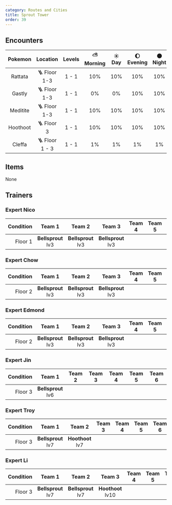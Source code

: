 ```yaml
---
category: Routes and Cities
title: Sprout Tower
order: 39
---
```

## Encounters

| Pokemon | Location | Levels | ⛅ Morning | ☀️ Day | 🌔 Evening | 🌑 Night |
|:---:|:---:|:---:|:---:|:---:|:---:|:---:|
| Rattata | 🪜 Floor 1-3 | 1 - 1 | 10% | 10% | 10% | 10% |
| Gastly | 🪜 Floor 1-3 | 1 - 1 | 0% | 0% | 10% | 10% |
| Meditite | 🪜 Floor 1-3 | 1 - 1 | 10% | 10% | 10% | 10% |
| Hoothoot | 🪜 Floor 3 | 1 - 1 | 10% | 10% | 10% | 10% |
| Cleffa | 🪜 Floor 1 - 3 | 1 - 1 | 1% | 1% | 1% | 1% |

## Items
None

## Trainers
### Expert Nico

| Condition | Team 1 | Team 2 | Team 3 | Team 4 | Team 5 | Team 6 |
|---:|:---:|:---:|:---:|:---:|:---:|:---:|
| Floor 1 | **Bellsprout** <br /> lv3 | **Bellsprout** <br /> lv3 | **Bellsprout** <br /> lv3 | | | |

### Expert Chow

| Condition | Team 1 | Team 2 | Team 3 | Team 4 | Team 5 | Team 6 |
|---:|:---:|:---:|:---:|:---:|:---:|:---:|
| Floor 2 | **Bellsprout** <br /> lv3 | **Bellsprout** <br /> lv3 | **Bellsprout** <br /> lv3 | | | |

### Expert Edmond

| Condition | Team 1 | Team 2 | Team 3 | Team 4 | Team 5 | Team 6 |
|---:|:---:|:---:|:---:|:---:|:---:|:---:|
| Floor 2 | **Bellsprout** <br /> lv3 | **Bellsprout** <br /> lv3 | **Bellsprout** <br /> lv3 | | | |

### Expert Jin

| Condition | Team 1 | Team 2 | Team 3 | Team 4 | Team 5 | Team 6 |
|---:|:---:|:---:|:---:|:---:|:---:|:---:|
| Floor 3 | **Bellsprout** <br /> lv6 | | | | | |

### Expert Troy

| Condition | Team 1 | Team 2 | Team 3 | Team 4 | Team 5 | Team 6 |
|---:|:---:|:---:|:---:|:---:|:---:|:---:|
| Floor 3 | **Bellsprout** <br /> lv7 | **Hoothoot** <br /> lv7 | | | | |

### Expert Li

| Condition | Team 1 | Team 2 | Team 3 | Team 4 | Team 5 | Team 6 |
|---:|:---:|:---:|:---:|:---:|:---:|:---:|
| Floor 3 | **Bellsprout** <br /> lv7 | **Bellsprout** <br /> lv7 | **Hoothoot** <br /> lv10 | | | |